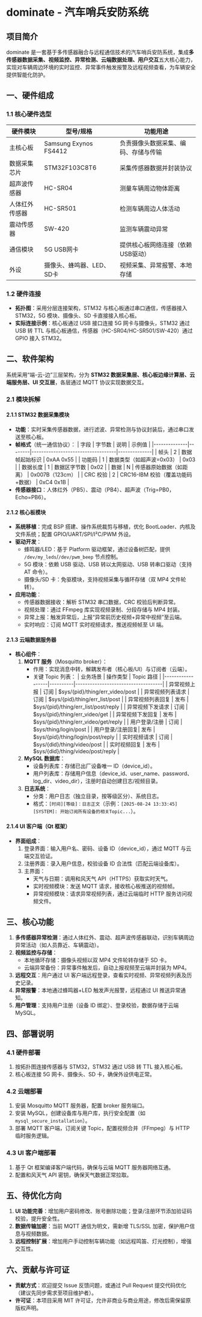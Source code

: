 # dominate - 汽车哨兵安防系统

## 项目简介
dominate 是一套基于多传感器融合与远程通信技术的汽车哨兵安防系统，集成**多传感器数据采集、视频监控、异常检测、云端数据处理、用户交互**五大核心能力，实现对车辆周边环境的实时监控、异常事件触发报警及远程视频查看，为车辆安全提供智能化防护。


## 一、硬件组成
### 1.1 核心硬件选型
| 硬件模块         | 型号/规格                  | 功能用途                          |
|------------------|---------------------------|-----------------------------------|
| 主核心板         | Samsung Exynos FS4412     | 负责摄像头数据采集、编码、存储与传输 |
| 数据采集芯片     | STM32F103C8T6             | 采集传感器数据并封装协议          |
| 超声波传感器     | HC-SR04                   | 测量车辆周边物体距离              |
| 人体红外传感器   | HC-SR501                  | 检测车辆周边人体活动              |
| 震动传感器       | SW-420                    | 监测车辆震动异常                  |
| 通信模块         | 5G USB网卡                | 提供核心板网络连接（依赖USB驱动） |
| 外设             | 摄像头、蜂鸣器、LED、SD卡 | 视频采集、异常报警、本地存储      |

### 1.2 硬件连接
- **拓扑图**：采用分层连接架构，STM32 与核心板通过串口通信，传感器接入 STM32，5G 模块、摄像头、SD 卡直接接入核心板。
- **实际连接示例**：核心板通过 USB 接口连接 5G 网卡与摄像头，STM32 通过 USB 转 TTL 与核心板通信，传感器（HC-SR04/HC-SR501/SW-420）通过 GPIO 接入 STM32。


## 二、软件架构
系统采用“端-云-边”三层架构，分为 **STM32 数据采集层、核心板边缘计算层、云端服务层、UI 交互层**，各层通过 MQTT 协议实现数据交互。

### 2.1 模块拆解
#### 2.1.1 STM32 数据采集模块
- **功能**：实时采集传感器数据，进行滤波、异常检测与协议封装后，通过串口发送至核心板。
- **帧格式**（统一通信协议）：
  | 字段         | 字节数 | 说明                              | 示例值       |
  |--------------|--------|-----------------------------------|--------------|
  | 帧头         | 2      | 数据帧起始标识                    | 0xAA 0x55    |
  | 功能码       | 1      | 数据类型（如超声波=0x03）         | 0x03         |
  | 数据长度     | 1      | 数据区字节数                      | 0x02         |
  | 数据         | N      | 传感器原始数据（如距离）          | 0x007B（123cm） |
  | CRC 校验     | 2      | CRC16-IBM 校验（覆盖功能码+数据） | 0xC4 0x1B    |
- **传感器接口**：人体红外（PB5）、震动（PB4）、超声波（Trig=PB0，Echo=PB6）。

#### 2.1.2 核心板模块
- **系统移植**：完成 BSP 搭建、操作系统裁剪与移植，优化 BootLoader、内核及文件系统；配置 GPIO/UART/SPI/I²C/PWM 外设。
- **驱动开发**：
  - 蜂鸣器/LED：基于 Platform 驱动框架，通过设备树匹配，提供 `/dev/my_leds`/`/dev/pwm_beep` 节点控制。
  - 5G 模块：依赖 USB 驱动、USB 转以太网驱动、USB 转串口驱动（支持 AT 命令）。
  - 摄像头/SD 卡：免驱模块，支持视频采集与循环存储（双 MP4 文件轮转）。
- **应用功能**：
  - 传感器数据接收：解析 STM32 串口数据，CRC 校验后判断异常。
  - 视频处理：通过 FFmpeg 库实现视频录制、分段存储与 MP4 封装。
  - 异常上报：触发异常后，上报“异常前历史视频+异常中视频”至云端。
  - 实时响应：订阅 MQTT 实时视频请求，推送视频帧至 UI 端。

#### 2.1.3 云端数据服务器
- **核心组件**：
  1. **MQTT 服务**（Mosquitto  broker）：
     - 作用：实现消息中转，解耦发布者（核心板/UI）与订阅者（云端）。
     - 关键 Topic 列表：
       | 业务场景         | 操作类型 | Topic 路径                          |
       |------------------|----------|------------------------------------|
       | 异常视频上报     | 订阅     | $sys/{pid}/thing/err_video/post    |
       | 异常视频列表请求 | 订阅     | $sys/{pid}/thing/err_list/post     |
       | 异常视频列表回复 | 发布     | $sys/{pid}/thing/err_list/post/reply |
       | 异常视频下发请求 | 订阅     | $sys/{pid}/thing/err_video/get     |
       | 异常视频下发回复 | 发布     | $sys/{pid}/thing/err_video/get/reply |
       | 用户登录/注册    | 订阅     | $sys/thing/login/post              |
       | 用户登录/注册回复| 发布     | $sys/{pid}/thing/login/post/reply  |
       | 实时视频请求     | 订阅     | $sys/{did}/thing/video/post        |
       | 实时视频回复     | 发布     | $sys/{did}/thing/video/post/reply  |
  2. **MySQL 数据库**：
     - 设备列表库：存储已出厂设备唯一 ID（device_id）。
     - 用户列表库：存储用户信息（device_id、user_name、password、log_dir、video_dir），注册时自动创建日志/视频目录。
  3. **日志系统**：
     - 分类：用户日志（独立目录，按等级区分）、系统日志。
     - 格式：`[时间][等级]：日志正文`（示例：`[2025-08-24 13:33:45][SYSTEM]: 开始订阅所有设备的相关Topic...`）。

#### 2.1.4 UI 客户端（Qt 框架）
- **界面组成**：
  1. 登录界面：输入用户名、密码、设备 ID（device_id），通过 MQTT 与云端交互验证。
  2. 注册界面：录入用户信息，校验设备 ID 合法性（匹配云端设备库）。
  3. 主界面：
     - 天气与日期：调用和风天气 API（HTTPS）获取实时天气。
     - 实时视频模块：发送 MQTT 请求，接收核心板推送的视频帧。
     - 异常视频模块：请求异常视频列表，通过云端临时 HTTP 服务访问视频文件。


## 三、核心功能
1. **多传感器异常检测**：通过人体红外、震动、超声波传感器联动，识别车辆周边异常活动（如人员靠近、车辆震动）。
2. **视频监控与存储**：
   - 本地循环存储：摄像头视频以双 MP4 文件轮转存储于 SD 卡。
   - 云端异常备份：异常事件触发后，自动上报视频至云端并封装为 MP4。
3. **远程交互**：用户通过 UI 客户端远程登录，查看实时视频、异常视频列表及历史记录。
4. **异常报警**：本地通过蜂鸣器+LED 触发声光报警，远程通过 UI 推送异常通知。
5. **用户管理**：支持用户注册（设备 ID 绑定）、登录校验，数据存储于云端 MySQL。


## 四、部署说明
### 4.1 硬件部署
1. 按拓扑图连接传感器与 STM32，STM32 通过 USB 转 TTL 接入核心板。
2. 核心板连接 5G 网卡、摄像头、SD 卡，确保外设供电正常。

### 4.2 云端部署
1. 安装 Mosquitto MQTT 服务器，配置 broker 服务端口。
2. 安装 MySQL，创建设备库与用户库，执行安全配置（如 `mysql_secure_installation`）。
3. 部署 MQTT 客户端，订阅关键 Topic，配置视频合并（FFmpeg）与 HTTP 临时服务逻辑。

### 4.3 UI 客户端部署
1. 基于 Qt 框架编译客户端代码，确保与云端 MQTT 服务器网络互通。
2. 配置和风天气 API 密钥，确保天气数据正常拉取。


## 五、待优化方向
1. **UI 功能完善**：增加用户密码修改、账号删除功能；登录/注册环节添加验证码校验，提升安全性。
2. **数据传输加密**：当前 MQTT 通信为明文，需新增 TLS/SSL 加密，保护用户信息与视频数据。
3. **远程控制扩展**：增加用户手动控制车辆功能（如远程鸣笛、灯光控制），增强交互性。


## 六、贡献与许可证
- **贡献方式**：欢迎提交 Issue 反馈问题，或通过 Pull Request 提交代码优化（建议先同步需求至项目维护者）。
- **许可证**：本项目采用 MIT 许可证，允许非商业与商业用途，修改后需保留原版权声明。
